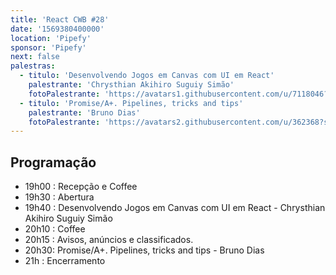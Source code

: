 ```yaml
---
title: 'React CWB #28'
date: '1569380400000'
location: 'Pipefy'
sponsor: 'Pipefy'
next: false
palestras:
  - titulo: 'Desenvolvendo Jogos em Canvas com UI em React'
    palestrante: 'Chrysthian Akihiro Suguiy Simão'
    fotoPalestrante: 'https://avatars1.githubusercontent.com/u/7118046?s=400&v=4'
  - titulo: 'Promise/A+. Pipelines, tricks and tips'
    palestrante: 'Bruno Dias'
    fotoPalestrante: 'https://avatars2.githubusercontent.com/u/362368?s=400&v=4'
---
```


## Programação

- 19h00 : Recepção e Coffee
- 19h30 : Abertura
- 19h40 : Desenvolvendo Jogos em Canvas com UI em React - Chrysthian Akihiro
  Suguiy Simão
- 20h10 : Coffee
- 20h15 : Avisos, anúncios e classificados.
- 20h30: Promise/A+. Pipelines, tricks and tips - Bruno Dias
- 21h : Encerramento
